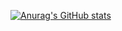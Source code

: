 [![Anurag's GitHub stats](https://github-readme-stats.vercel.app/api?username=NicoWeio&theme=dark)](https://github.com/anuraghazra/github-readme-stats)
